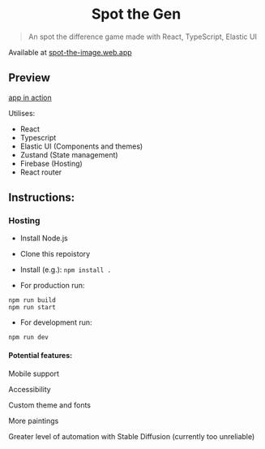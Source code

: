 <h1 align="center">Spot the Gen</h1>

> An spot the difference game made with React, TypeScript, Elastic UI

Available at [spot-the-image.web.app](https://spot-the-image.web.app/)

<h2>Preview</h2> 

[app in action](https://i.imgur.com/FyN4loH.gif)

Utilises: 

- React
- Typescript
- Elastic UI (Components and themes)
- Zustand (State management)
- Firebase (Hosting)
- React router

<h2></h2>

<h2>Instructions:</h2> 

<h3>Hosting</h3>

* Install Node.js

* Clone this repoistory 

* Install (e.g.): `npm install .`

* For production run:

```
npm run build
npm run start
```

* For development run:

```
npm run dev
```

<h4>Potential features:</h4> 

Mobile support

Accessibility

Custom theme and fonts

More paintings

Greater level of automation with Stable Diffusion (currently too unreliable)
